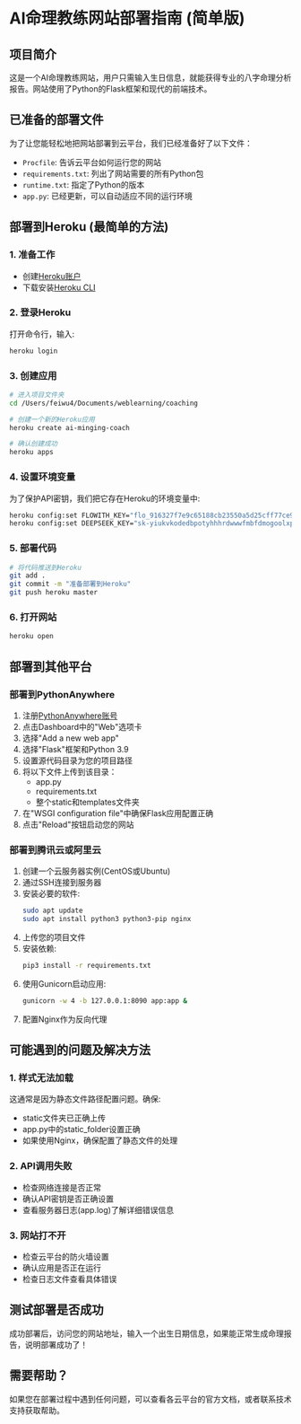 # AI命理教练网站部署指南 (简单版)

## 项目简介
这是一个AI命理教练网站，用户只需输入生日信息，就能获得专业的八字命理分析报告。网站使用了Python的Flask框架和现代的前端技术。

## 已准备的部署文件
为了让您能轻松地把网站部署到云平台，我们已经准备好了以下文件：

- `Procfile`: 告诉云平台如何运行您的网站
- `requirements.txt`: 列出了网站需要的所有Python包
- `runtime.txt`: 指定了Python的版本
- `app.py`: 已经更新，可以自动适应不同的运行环境

## 部署到Heroku (最简单的方法)

### 1. 准备工作
- 创建[Heroku账户](https://signup.heroku.com/)
- 下载安装[Heroku CLI](https://devcenter.heroku.com/articles/heroku-cli)

### 2. 登录Heroku
打开命令行，输入:
```bash
heroku login
```

### 3. 创建应用
```bash
# 进入项目文件夹
cd /Users/feiwu4/Documents/weblearning/coaching

# 创建一个新的Heroku应用
heroku create ai-minging-coach

# 确认创建成功
heroku apps
```

### 4. 设置环境变量
为了保护API密钥，我们把它存在Heroku的环境变量中:
```bash
heroku config:set FLOWITH_KEY="flo_916327f7e9c65188cb23550a5d25cff77ce997dccc7d888f3aeee5c1cf263da6"
heroku config:set DEEPSEEK_KEY="sk-yiukvkodedbpotyhhhrdwwwfmbfdmogoolxpivqrzyqbytkw"
```

### 5. 部署代码
```bash
# 将代码推送到Heroku
git add .
git commit -m "准备部署到Heroku"
git push heroku master
```

### 6. 打开网站
```bash
heroku open
```

## 部署到其他平台

### 部署到PythonAnywhere

1. 注册[PythonAnywhere账号](https://www.pythonanywhere.com/)
2. 点击Dashboard中的"Web"选项卡
3. 选择"Add a new web app"
4. 选择"Flask"框架和Python 3.9
5. 设置源代码目录为您的项目路径
6. 将以下文件上传到该目录：
   - app.py
   - requirements.txt
   - 整个static和templates文件夹
7. 在"WSGI configuration file"中确保Flask应用配置正确
8. 点击"Reload"按钮启动您的网站

### 部署到腾讯云或阿里云

1. 创建一个云服务器实例(CentOS或Ubuntu)
2. 通过SSH连接到服务器
3. 安装必要的软件:
   ```bash
   sudo apt update
   sudo apt install python3 python3-pip nginx
   ```
4. 上传您的项目文件
5. 安装依赖:
   ```bash
   pip3 install -r requirements.txt
   ```
6. 使用Gunicorn启动应用:
   ```bash
   gunicorn -w 4 -b 127.0.0.1:8090 app:app &
   ```
7. 配置Nginx作为反向代理

## 可能遇到的问题及解决方法

### 1. 样式无法加载
这通常是因为静态文件路径配置问题。确保:
- static文件夹已正确上传
- app.py中的static_folder设置正确
- 如果使用Nginx，确保配置了静态文件的处理

### 2. API调用失败
- 检查网络连接是否正常
- 确认API密钥是否正确设置
- 查看服务器日志(app.log)了解详细错误信息

### 3. 网站打不开
- 检查云平台的防火墙设置
- 确认应用是否正在运行
- 检查日志文件查看具体错误

## 测试部署是否成功
成功部署后，访问您的网站地址，输入一个出生日期信息，如果能正常生成命理报告，说明部署成功了！

## 需要帮助？
如果您在部署过程中遇到任何问题，可以查看各云平台的官方文档，或者联系技术支持获取帮助。
